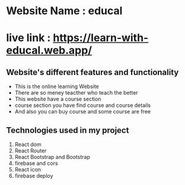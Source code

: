 
# Website Name : educal

# live link : https://learn-with-educal.web.app/

## Website's different features and functionality

 - This is the online learning Website
 - There are so meney teacther who teach the better
 - This website have a course section
 - course section you have find course and course details
 - And also you can buy course and some course are free
 

## Technologies used in my project

 1. React dom
 2. React Router
 2. React Bootstrap and Bootstrap
 3. firebase and cors 
 4. React icon
 5. firebase deploy
